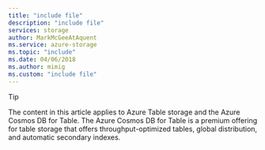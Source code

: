```yaml
---
title: "include file"
description: "include file"
services: storage
author: MarkMcGeeAtAquent
ms.service: azure-storage
ms.topic: "include"
ms.date: 04/06/2018
ms.author: mimig
ms.custom: "include file"
---
```


> [!TIP]
> The content in this article applies to Azure Table storage and the Azure Cosmos DB for Table. The Azure Cosmos DB for Table is a premium offering for table storage that offers throughput-optimized tables, global distribution, and automatic secondary indexes.
>
